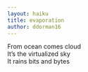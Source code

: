 ```yaml
---
layout: haiku
title: evaporation
author: ddorman16
---
```


From ocean comes cloud<br>
It’s the virtualized sky<br>
It rains bits and bytes<br>
